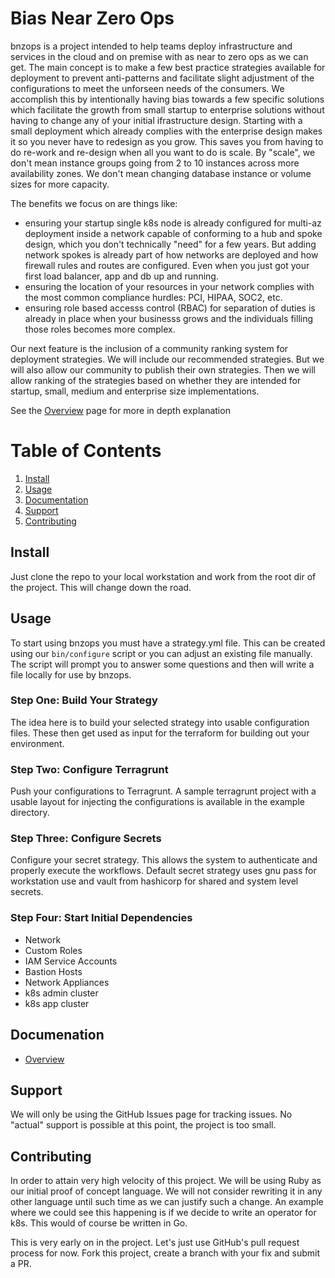 
# Bias Near Zero Ops

bnzops is a project intended to help teams deploy infrastructure and services in the cloud and on premise with as near to zero ops as we can get. The main concept is to make a few best practice strategies available for deployment to prevent anti-patterns and facilitate slight adjustment of the configurations to meet the unforseen needs of the consumers. We accomplish this by intentionally having bias towards a few specific solutions which facilitate the growth from small startup to enterprise solutions without having to change any of your initial ifrastructure design. Starting with a small deployment which already complies with the enterprise design makes it so you never have to redesign as you grow. This saves you from having to do re-work and re-design when all you want to do is scale. By "scale", we don't mean instance groups going from 2 to 10 instances across more availability zones. We don't mean changing database instance or volume sizes for more capacity.

The benefits we focus on are things like:

* ensuring your startup single k8s node is already configured for multi-az deployment inside a network capable of conforming to a hub and spoke design, which you don't technically "need" for a few years. But adding network spokes is already part of how networks are deployed and how firewall rules and routes are configured. Even when you just got your first load balancer, app and db up and running.
* ensuring the location of your resources in your network complies with the most common compliance hurdles: PCI, HIPAA, SOC2, etc.
* ensuring role based accesss control (RBAC) for separation of duties is already in place when your businesss grows and the individuals filling those roles becomes more complex.

Our next feature is the inclusion of a community ranking system for deployment strategies. We will include our recommended strategies. But we will also allow our community to publish their own strategies. Then we will allow ranking of the strategies based on whether they are intended for startup, small, medium and enterprise size implementations.

See the [Overview](doc/bnzops_overview.md) page for more in depth explanation

# Table of Contents

1. [Install](#install)
2. [Usage](#usage)
3. [Documentation](#documentation)
4. [Support](#support)
5. [Contributing](#contributing)

## Install

Just clone the repo to your local workstation and work from the root dir of the project. This will change down the road.

## Usage

To start using bnzops you must have a strategy.yml file. This can be created using our `bin/configure` script or you can adjust an existing file manually. The script will prompt you to answer some questions and then will write a file locally for use by bnzops.

### Step One: Build Your Strategy

The idea here is to build your selected strategy into usable configuration files.  These then get used as input for the terraform for building out your environment.

### Step Two: Configure Terragrunt

Push your configurations to Terragrunt.  A sample terragrunt project with a usable layout for injecting the configurations is available in the example directory.

### Step Three: Configure Secrets

Configure your secret strategy.  This allows the system to authenticate and properly execute the workflows. Default secret strategy uses gnu pass for workstation use and vault from hashicorp for shared and system level secrets.

### Step Four: Start Initial Dependencies

* Network
* Custom Roles
* IAM Service Accounts
* Bastion Hosts
* Network Appliances
* k8s admin cluster
* k8s app cluster

## Documenation

* [Overview](doc/bnzops_overview.md)

## Support

We will only be using the GitHub Issues page for tracking issues. No "actual" support is possible at this point, the project is too small.

## Contributing

In order to attain very high velocity of this project. We will be using Ruby as our initial proof of concept language. We will not consider rewriting it in any other language until such time as we can justify such a change. An example where we could see this happening is if we decide to write an operator for k8s. This would of course be written in Go.

This is very early on in the project. Let's just use GitHub's pull request process for now. Fork this project, create a branch with your fix and submit a PR.

